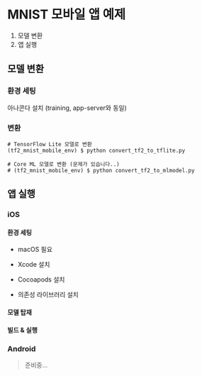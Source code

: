# MNIST 모바일 앱 예제

1. 모델 변환
2. 앱 실행

## 모델 변환

### 환경 세팅

아나콘다 설치 (training, app-server와 동일)

### 변환

```
# TensorFlow Lite 모델로 변환
(tf2_mnist_mobile_env) $ python convert_tf2_to_tflite.py

# Core ML 모델로 변환 (문제가 있습니다..)
# (tf2_mnist_mobile_env) $ python convert_tf2_to_mlmodel.py
```

## 앱 실행

### iOS

#### 환경 세팅

- macOS 필요

- Xcode 설치
- Cocoapods 설치
- 의존성 라이브러리 설치

#### 모델 탑재



#### 빌드 & 실행



### Android

> 준비중...